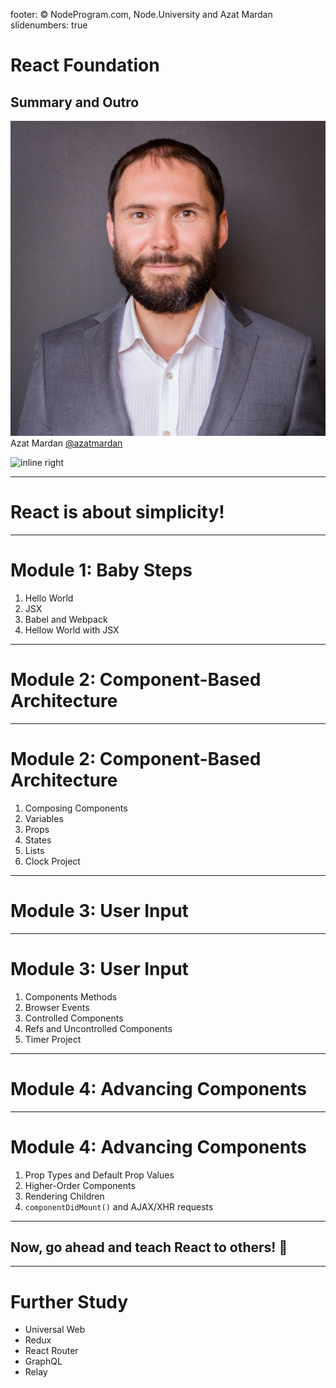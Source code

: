 footer: © NodeProgram.com, Node.University and Azat Mardan
slidenumbers: true

# React Foundation
## Summary and Outro

![inline 100%](images/azat.jpeg)
Azat Mardan [@azatmardan](https://twitter.com/azatmardan)

![inline right](images/nu.png)

---

# React is about simplicity!

---

# Module 1: Baby Steps

1. Hello World
1. JSX
1. Babel and Webpack
1. Hellow World with JSX

---

# Module 2: Component-Based Architecture

---

# Module 2: Component-Based Architecture

1. Composing Components
1. Variables
1. Props
1. States
1. Lists
1. Clock Project

---

# Module 3: User Input

---

# Module 3: User Input

1. Components Methods
1. Browser Events
1. Controlled Components
1. Refs and Uncontrolled Components
1. Timer Project

---

# Module 4: Advancing Components

---

# Module 4: Advancing Components

1. Prop Types and Default Prop Values
1. Higher-Order Components
1. Rendering Children
1. `componentDidMount()` and AJAX/XHR requests

---

## Now, go ahead and teach React to others! 🏁

---

# Further Study

* Universal Web
* Redux
* React Router
* GraphQL
* Relay


